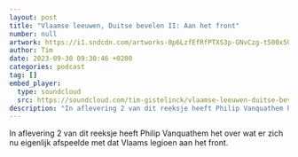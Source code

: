 ```yaml
---
layout: post
title: "Vlaamse leeuwen, Duitse bevelen II: Aan het front"
number: null
artwork: https://i1.sndcdn.com/artworks-0p6LzfEfRfPTXS3p-GNvCzg-t500x500.jpg
author: Tim
date: 2023-09-30 09:30:46 +0200
categories: podcast
tag: []
embed_player:
  type: soundcloud
  src: https://soundcloud.com/tim-gistelinck/vlaamse-leeuwen-duitse-bevelen-ii-aan-het-front
description: "In aflevering 2 van dit reeksje heeft Philip Vanquathem het over wat er zich nu eigenlijk afspeelde met dat Vlaams legioen aan het front."
---
```

In aflevering 2 van dit reeksje heeft Philip Vanquathem het over wat er zich nu eigenlijk afspeelde met dat Vlaams legioen aan het front.